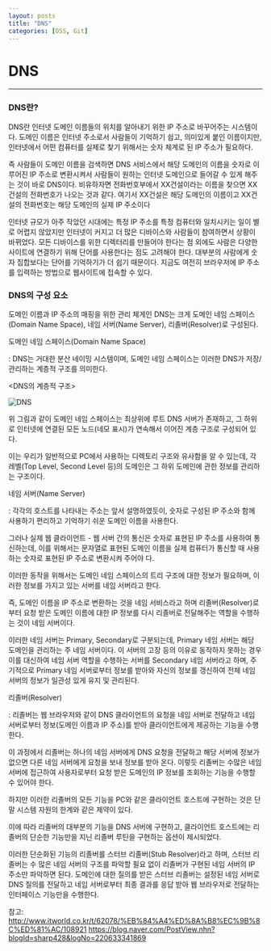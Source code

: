 ```yaml
---
layout: posts
title: "DNS"
categories: [OSS, Git]
---
```

# DNS
---
### DNS란?

DNS란  인터넷 도메인 이름들의 위치를 알아내기 위한 IP 주소로 바꾸어주는 시스템이다. 도메인 이름은 인터넷 주소로서 사람들이 기억하기 쉽고, 의미있게 붙인 이름이지만, 인터넷에서 어떤 컴퓨터를 실제로 찾기 위해서는 숫자 체계로 된 IP 주소가 필요하다.

즉 사람들이 도메인 이름을 검색하면 DNS 서비스에서 해당 도메인의 이름을 숫자로 이루어진 IP 주소로 변환시켜서 사람들이 원하는 인터넷 도메인으로 들어갈 수 있게 해주는 것이 바로 DNS이다. 비유하자면 전화번호부에서 XX건설이라는 이름을 찾으면 XX건설의 전화번호가 나오는 것과 같다. 여기서 XX건설은 해당 도메인의 이름이고 XX건설의 전화번호는 해당 도메인의 실제 IP 주소이다

인터넷 규모가 아주 작았던 시대에는 특정 IP 주소를 특정 컴퓨터와 일치시키는 일이 별로 어렵지 않았지만 인터넷이 커지고 더 많은 디바이스와 사람들이 참여하면서 상황이 바뀌었다. 모든 디바이스를 위한 디렉터리를 만들어야 한다는 점 외에도 사람은 다양한 사이트에 연결하기 위해 단어를 사용한다는 점도 고려해야 한다. 대부분의 사람에게 숫자 집합보다는 단어를 기억하기가 더 쉽기 때문이다. 지금도 여전히 브라우저에 IP 주소를 입력하는 방법으로 웹사이트에 접속할 수 있다.


### DNS의 구성 요소

도메인 이름과 IP 주소의 매핑을 위한 관리 체게인 DNS는 크게 도메인 네임 스페이스(Domain Name Space), 네임 서버(Name Server), 리졸버(Resolver)로 구성된다.


도메인 네임 스페이스(Domain Name Space)

: DNS는 거대한 분산 네이밍 시스템이며, 도메인 네임 스페이스는 이러한 DNS가 저장/관리하는 계층적 구조를 의미한다.


<DNS의 계층적 구조>

![DNS](https://woduseh.github.io/assets/images/DNSstructure.PNG)

위 그림과 같이 도메인 네임 스페이스는 최상위에 루트 DNS 서버가 존재하고, 그 하위로 인터넷에 연결된 모든 노드(네모 표시)가 연속해서 이어진 계층 구조로 구성되어 있다.

이는 우리가 일반적으로 PC에서 사용하는 디렉토리 구조와 유사함을 알 수 있는데, 각 레벨(Top Level, Second Level 등)의 도메인은 그 하위 도메인에 관한 정보를 관리하는 구조이다.


네임 서버(Name Server)

: 각각의 호스트를 나타내는 주소는 앞서 설명하였듯이, 숫자로 구성된 IP 주소와 함께 사용하기 편리하고 기억하기 쉬운 도메인 이름을 사용한다.

그러나 실제 웹 클라이언트 - 웹 서버 간의 통신은 숫자로 표현된 IP 주소를 사용하여 통신하는데, 이를 위해서는 문자열로 표현된 도메인 이름을 실제 컴퓨터가 통신할 때 사용하는 숫자로 표현된 IP 주소로 변환시켜 주어야 다.

이러한 동작을 위해서는 도메인 네임 스페이스의 트리 구조에 대한 정보가 필요하며, 이러한 정보를 가지고 있는 서버를 네임 서버라고 한다. 

즉, 도메인 이름을 IP 주소로 변환하는 것을 네임 서비스라고 하며 리졸버(Resolver)로부터 요청 받은 도메인 이름에 대한 IP 정보를 다시 리졸버로 전달해주는 역할을 수행하는 것이 네임 서버이다.

이러한 네임 서버는 Primary, Secondary로 구분되는데, Primary 네임 서버는 해당 도메인을 관리하는 주 네임 서버이다. 이 서버의 고장 등의 이유로 동작하지 못하는 경우 이를 대신하여 네임 서버 역할을 수행하는 서버를 Secondary 네임 서버라고 하며, 주기적으로 Primary 네임 서버로부터 정보를 받아와 자신의 정보를 갱신하여 전체 네임 서버의 정보가 일관성 있게 유지 및 관리된다.


리졸버(Resolver)

: 리졸버는 웹 브라우저와 같이 DNS 클라이언트의 요청을 네임 서버로 전달하고 네임 서버로부터 정보(도메인 이름과 IP 주소)를 받아 클라이언트에게 제공하는 기능을 수행한다.

이 과정에서 리졸버는 하나의 네임 서버에게 DNS 요청을 전달하고 해당 서버에 정보가 없으면 다른 네임 서버에게 요청을 보내 정보를 받아 온다. 이렇듯 리졸버는 수많은 네임 서버에 접근하여 사용자로부터 요청 받은 도메인의 IP 정보를 조회하는 기능을 수행할 수 있어야 한다.

하지만 이러한 리졸버의 모든 기능을 PC와 같은 클라이언트 호스트에 구현하는 것은 단말 시스템 자원의 한계와 같은 제약이 있다.

이에 따라 리졸버의 대부분의 기능을 DNS 서버에 구현하고, 클라이언트 호스트에는 리졸버의 단순한 기능만을 지닌 리졸버 루틴을 구현하는 옵션이 제시되었다.

이러한 단순화된 기능의 리졸버를 스터브 리졸버(Stub Resolver)라고 하며, 스터브 리졸버는 수 많은 네임 서버의 구조를 파악할 필요 없이 리졸버가 구현된 네임 서버의 IP 주소만 파악하면 된다. 도메인에 대한 질의를 받은 스터브 리졸버는 설정된 네임 서버로 DNS 질의를 전달하고 네임 서버로부터 최종 결과를 응답 받아 웹 브라우저로 전달하는 인터페이스 기능만을 수행한다.




참고: http://www.itworld.co.kr/t/62078/%EB%84%A4%ED%8A%B8%EC%9B%8C%ED%81%AC/108921 https://blog.naver.com/PostView.nhn?blogId=sharp428&logNo=220633341869
